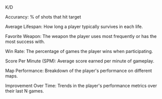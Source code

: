 K/D

Accurancy: % of shots that hit target

Average Lifespan: How long a player typically survives in each life.

Favorite Weapon: The weapon the player uses most frequently or has the most success with.

Win Rate: The percentage of games the player wins when participating.

Score Per Minute (SPM): Average score earned per minute of gameplay.

Map Performance: Breakdown of the player's performance on different maps.

Improvement Over Time: Trends in the player's performance metrics over their last N games.
